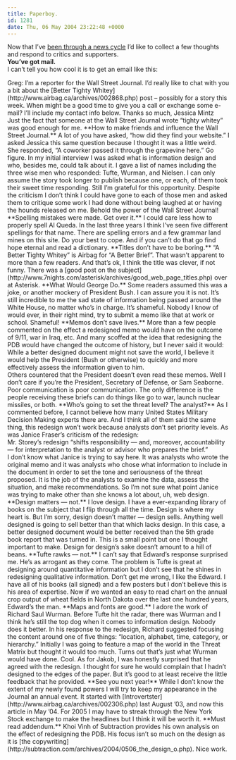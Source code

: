 ```yaml
---
title: Paperboy.
id: 1281
date: Thu, 06 May 2004 23:22:48 +0000
---
```


Now that I’ve [been through a news cycle](http://tinyurl.com/2cymg) I’d like to collect a few thoughts and respond to critics and supporters.  
**You’ve got mail.**  
I can’t tell you how cool it is to get an email like this:

<div class="quote">Greg:  
 I’m a reporter for the Wall Street Journal. I’d really like to chat with you a bit about the [Better Tighty Whitey](http://www.airbag.ca/archives/002868.php) post – possibly for a story this week. When might be a good time to give you a call or exchange some e-mail? I’ll include my contact info below.  
 Thanks so much,  
 Jessica Mintz</div>Just the fact that someone at the Wall Street Journal wrote “tighty whitey” was good enough for me.  
**How to make friends and influence the Wall Street Journal.**  
A lot of you have asked, “how did they find your website.” I asked Jessica this same question because I thought it was a little weird. She responded, “A coworker passed it through the grapevine here.” Go figure.  
 In my initial interview I was asked what is information design and who, besides me, could talk about it. I gave a list of names including the three wise men who responded: Tufte, Wurman, and Nielsen. I can only assume the story took longer to publish because one, or each, of them took their sweet time responding.  
 Still I’m grateful for this opportunity. Despite the criticism I don’t think I could have gone to each of those men and asked them to critique some work I had done without being laughed at or having the hounds released on me.  
 Behold the power of the Wall Street Journal!  
**Spelling mistakes were made. Get over it.**  
I could care less how to properly spell Al Queda. In the last three years I think I’ve seen five different spellings for that name. There are spelling errors and a few grammar land mines on this site. Do your best to cope. And if you can’t do that go find hope eternal and read a dictionary.  
**Titles don’t have to be boring.**  
“A Better Tighty Whitey” is Airbag for “A Better Brief”. That wasn’t apparent to more than a few readers. And that’s ok, I think the title was clever, if not funny. There was a [good post on the subject](http://www.7nights.com/asterisk/archives/good_web_page_titles.php) over at Asterisk.  
**What Would George Do.**  
Some readers assumed this was a joke, or another mockery of President Bush. I can assure you it is not. It’s still incredible to me the sad state of information being passed around the White House, no matter who’s in charge. It’s shameful.  
 Nobody I know of would ever, in their right mind, try to submit a memo like that at work or school. Shameful!  
**Memos don’t save lives.**  
More than a few people commented on the effect a redesigned memo would have on the outcome of 9/11, war in Iraq, etc. And many scoffed at the idea that redesigning the <span class="caps">PDB</span> would have changed the outcome of history, but I never said it would:

<div class="quote">While a better designed document might not save the world, I believe it would help the President (Bush or otherwise) to quickly and more effectively assess the information given to him.</div>Others countered that the President doesn’t even read these memos. Well I don’t care if you’re the President, Secretary of Defense, or Sam Seaborne. Poor communication is poor communication. The only difference is the people receiving these briefs can do things like go to war, launch nuclear missiles, or both.  
**Who’s going to set the threat level? The analyst?**  
As I commented before, I cannot believe how many United States Military Decision Making experts there are. And I think all of them said the same thing, this redesign won’t work because analysts don’t set priority levels.  
 As was Janice Fraser’s criticism of the redesign:

<div class="quote">Mr. Storey’s redesign “shifts responsibility — and, moreover, accountability — for interpretation to the analyst or advisor who prepares the brief.”</div>I don’t know what Janice is trying to say here. It was analysts who wrote the original memo and it was analysts who chose what information to include in the document in order to set the tone and seriousness of the threat proposed.  
 It is the job of the analysts to examine the data, assess the situation, and make recommendations. So I’m not sure what point Janice was trying to make other than she knows a lot about, uh, web design.  
**Design matters — not.**  
I love design. I have a ever-expanding library of books on the subject that I flip through all the time. Design is where my heart is.  
 But I’m sorry, design doesn’t matter — design sells.  
 Anything well designed is going to sell better than that which lacks design. In this case, a better designed document would be better received than the 5th grade book report that was turned in.  
 This is a small point but one I thought important to make. Design for design’s sake doesn’t amount to a hill of beans.  
**Tufte rawks — not.**  
I can’t say that Edward’s response surprised me. He’s as arrogant as they come. The problem is Tufte is great at designing around quantitative information but I don’t see that he shines in redesigning qualitative information. Don’t get me wrong, I like the Edward. I have all of his books (all signed) and a few posters but I don’t believe this is his area of expertise.  
 Now if we wanted an easy to read chart on the annual crop output of wheat fields in North Dakota over the last one hundred years, Edward’s the man.  
**Maps and fonts are good.**  
I adore the work of Richard Saul Wurman. Before Tufte hit the radar, there was Wurman and I think he’s still the top dog when it comes to information design. Nobody does it better.  
 In his response to the redesign, Richard suggested focusing the content around one of five things: “location, alphabet, time, category, or hierarchy.” Initially I was going to feature a map of the world in the Threat Matrix but thought it would too much. Turns out that’s just what Wurman would have done. Cool.  
 As for Jakob, I was honestly surprised that he agreed with the redesign. I thought for sure he would complain that I hadn’t designed to the edges of the paper. But it’s good to at least receive the little feedback that he provided.  
**See you next year!**  
While I don’t know the extent of my newly found powers I will try to keep my appearance in the Journal an annual event. It started with [Introvertster](http://www.airbag.ca/archives/002306.php) last August ’03, and now this article in May ’04.  
 For 2005 I may have to streak through the New York Stock exchange to make the headlines but I think it will be worth it.  
**Must read addendum.**  
Khoi Vinh of Subtraction provides his own analysis on the effect of redesigning the PDB. His focus isn’t so much on the design as it is [the copywriting](http://subtraction.com/archives/2004/0506_the_design_o.php). Nice work.


